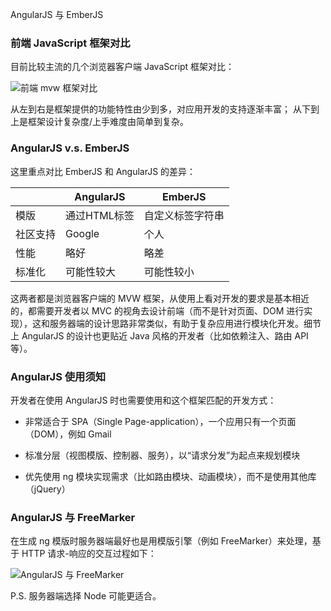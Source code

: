 AngularJS 与 EmberJS

### 前端 JavaScript 框架对比

目前比较主流的几个浏览器客户端 JavaScript 框架对比：

![前端 mvw 框架对比](https://nxnzra.dm2301.livefilestore.com/y2pafIzX9SMSGf4O3f8UjQHYUBnfLBgX7xKJbgDt7P2CXdvbrXbfT9cNRWQJOc5AOYZBxLgxMop-PeRQD1nc3B81s3yXwsKtUhc7B9VxkMdme4/mvw%20%E5%AF%B9%E6%AF%94.png?psid=1)

从左到右是框架提供的功能特性由少到多，对应用开发的支持逐渐丰富；
从下到上是框架设计复杂度/上手难度由简单到复杂。


### AngularJS v.s. EmberJS


这里重点对比 EmberJS 和 AngularJS 的差异：

|  | AngularJS | EmberJS  |
| --- | --- | --- |
| 模版 | 通过HTML标签 | 自定义标签字符串  |
| 社区支持 | Google | 个人  |
| 性能 | 略好 | 略差  |
| 标准化 | 可能性较大 | 可能性较小  |

这两者都是浏览器客户端的 MVW 框架，从使用上看对开发的要求是基本相近的，都需要开发者以 MVC 的视角去设计前端（而不是针对页面、DOM 进行实现），这和服务器端的设计思路非常类似，有助于复杂应用进行模块化开发。细节上 AngularJS 的设计也更贴近 Java 风格的开发者（比如依赖注入、路由 API 等）。

<!-- more -->

### AngularJS 使用须知


开发者在使用 AngularJS 时也需要使用和这个框架匹配的开发方式：

* 非常适合于 SPA（Single Page-application），一个应用只有一个页面 （DOM），例如 Gmail

* 标准分层（视图模版、控制器、服务），以“请求分发”为起点来规划模块

* 优先使用 ng 模块实现需求（比如路由模块、动画模块），而不是使用其他库（jQuery）


### AngularJS 与 FreeMarker

在生成 ng 模版时服务器端最好也是用模版引擎（例如 FreeMarker）来处理，基于 HTTP 请求-响应的交互过程如下：

![AngularJS 与 FreeMarker](https://nxnzra.dm2301.livefilestore.com/y2pAxZ3JDqsFIyrTcTCzgBw90xE7g52aqcwGVfum49TAcr5QeONkzF1xGqCEPeQ5rOv1VTSLn-rRlI88e9n2nZZVyqqd0w_JrFctRJ6MwTVq9w/AngularJSFreemarker.png?psid=1)

P.S. 服务器端选择 Node 可能更适合。

